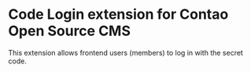 Code Login extension for Contao Open Source CMS
===============================================

This extension allows frontend users (members) to log in with the secret code.

